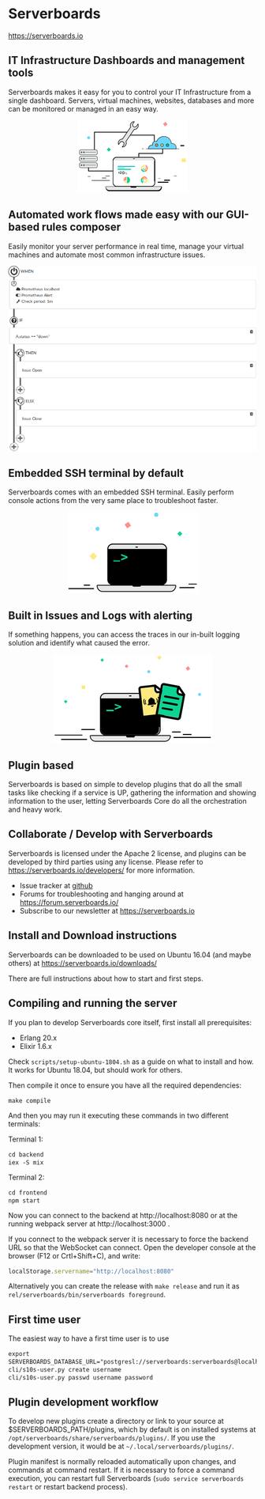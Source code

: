 # Serverboards
https://serverboards.io

## IT Infrastructure Dashboards and management tools

Serverboards makes it easy for you to control your IT Infrastructure from a
single dashboard. Servers, virtual machines, websites, databases and more can
be monitored or managed in an easy way.

<p align="center">
  <img src="docs/001-dashboard.png" title="Dashboard"/>
</p>

## Automated work flows made easy with our GUI-based rules composer

Easily monitor your server performance in real time, manage your virtual
machines and automate most common infrastructure issues.

<p align="center">
  <img src="docs/002-rules.png" title="Rules">
</p>

## Embedded SSH terminal by default

Serverboards comes with an embedded SSH terminal. Easily perform console actions
from the very same place to troubleshoot faster.

<p align="center">
  <img src="docs/003-terminal.png" title="Terminal"/>
</p>

## Built in Issues and Logs with alerting

If something happens, you can access the traces in our in-built logging solution
and identify what caused the error.

<p align="center">
  <img src="docs/004-alerting.png" title="Alerting"/>
</p>

## Plugin based

Serverboards is based on simple to develop plugins that do all the small tasks
like checking if a service is UP, gathering the information and showing
information to the user, letting Serverboards Core do all the orchestration and
heavy work.

## Collaborate / Develop with Serverboards

Serverboards is licensed under the Apache 2 license, and plugins can be
developed by third parties using any license. Please refer to
https://serverboards.io/developers/ for more information.

* Issue tracker at [github](https://github.com/serverboards/serverboards/issues)
* Forums for troubleshooting and hanging around at
  https://forum.serverboards.io/
* Subscribe to our newsletter at https://serverboards.io

## Install and Download instructions

Serverboards can be downloaded to be used on Ubuntu 16.04 (and maybe others) at
https://serverboards.io/downloads/

There are full instructions about how to start and first steps.

## Compiling and running the server

If you plan to develop Serverboards core itself, first install all
prerequisites:

* Erlang 20.x
* Elixir 1.6.x

Check `scripts/setup-ubuntu-1804.sh` as a guide on what to install and how. It
works for Ubuntu 18.04, but should work for others.

Then compile it once to ensure you have all the required dependencies:

```shell
make compile
```

And then you may run it executing these commands in two different terminals:

Terminal 1:
```shell
cd backend
iex -S mix
```

Terminal 2:
```shell
cd frontend
npm start
```

Now you can connect to the backend at http://localhost:8080 or at the running
webpack server at http://localhost:3000 .

If you connect to the webpack server it is necessary to force the backend URL so
that the WebSocket can connect. Open the developer console at the browser (F12
or Crtl+Shift+C), and write:

```js
localStorage.servername="http://localhost:8080"
```

Alternatively you can create the release with `make release` and run it as
`rel/serverboards/bin/serverboards foreground`.

## First time user

The easiest way to have a first time user is to use

```shell
export SERVERBOARDS_DATABASE_URL="postgresl://serverboards:serverboards@localhost/serverboards"
cli/s10s-user.py create username
cli/s10s-user.py passwd username password
```


## Plugin development workflow

To develop new plugins create a directory or link to your source at
$SERVERBOARDS_PATH/plugins, which by default is on installed systems at
`/opt/serverboards/share/serverboards/plugins/`. If you use the development
version, it would be at `~/.local/serverboards/plugins/`.

Plugin manifest is normally reloaded automatically upon changes, and commands at
command restart. If it is necessary to force a command execution, you can
restart full Serverboards (`sudo service serverboards restart` or restart
backend process).
